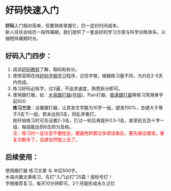 # 好码快速入门  
**好码**入门相对简单，但要熟练掌握它，仍一定的时间成本。  
新人往往会经历一段阵痛期，我们提供了一套良好的学习方案与科学训练体系，以缩短阵痛期时长。  

## 好码入门四步：
1. 阅读[好码教程](tutorial)了解，取码和拆分。
2. 使用官网在线[好码字根学习](/gen)程序，记住字根，根据练习量不同，大约在2-5天内完成。
3. 练习好码必拆字，过3遍，不追求速度，熟悉拆分即可。
4. 使用跟打器，如：[木易跟打器(在线)](https://typer.owenyang.top/)、Pain打器、[极速跟打器](https://www.jsxiaoshi.com/)等练习常用单字前500  
**练习方法**：设置跟打器，让其发文字数为10字一组，键准100%，击键大于等于3击下一组，若未达到3击，则乱序重打。  
刚开始练习时可先设置2-3击，打过一轮后再提升0.5-1击，直至前五百十字一组，每组能达到6击则为及格。  
<font color="#FF0000">注：练习时一定注意不要抢击，要避免积累过多错误条反，要先保证键准，重复次数多了，击键自然就上去了。</font>


## 后续使用：
使用跟打器 练习文章 与 中后500字。  
木易内置文章练习，先打“入门必打”25篇！按标号打！  
字根推荐复习，每天10分钟即可，2个月能形成永久记忆  